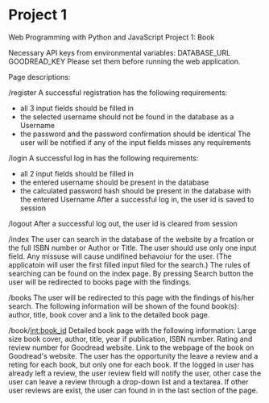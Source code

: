 # Project 1

Web Programming with Python and JavaScript
Project 1: Book

Necessary API keys from environmental variables:
DATABASE_URL
GOODREAD_KEY
Please set them before running the web application.

Page descriptions:

/register
A successful registration has the following requirements:
- all 3 input fields should be filled in
- the selected username should not be found in the database as a Username
- the password and the password confirmation should be identical
The user will be notified if any of the input fields misses any requirements

/login
A successful log in has the following requirements:
- all 2 input fields should be filled in
- the entered username should be present in the database
- the calculated password hash should be present in the database with the entered Username
After a successful log in, the user id is saved to session

/logout
After a successful log out, the user id is cleared from session

/index
The user can search in the database of the website by a frcation or the full ISBN number
or Author or Title.
The user should use only one input field. Any missuse will cause undifined behavoiur for the user.
(The applicatoin will user the first filled input filed for the search.)
The rules of searching can be found on the index page.
By pressing Search button the user will be redirected to books page with the findings.

/books
The user will be redirected to this page with the findings of his/her search.
The following information will be shown of the found book(s): author, title, book cover
and a link to the detailed book page.

/book/<int:book_id>
Detailed book page with the following information:
Large size book cover, author, title, year if publication, ISBN number.
Rating and review number for Goodread website. Link to the webpage of the book on Goodread's website.
The user has the opportunity the leave a review and a reting for each book, but only one for each book.
If the logged in user has already left a review, the user review field will notify the user, other case the user can leave a review through a drop-down list and a textarea.
If other user reviews are exist, the user can found in in the last section of the page. 
